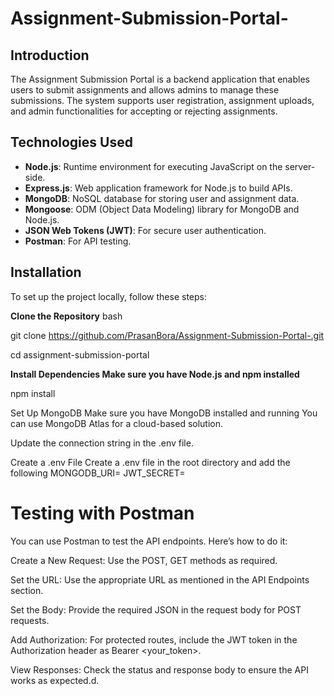 # Assignment-Submission-Portal-

## Introduction
The Assignment Submission Portal is a backend application that enables users to submit assignments and allows admins to manage these submissions. The system supports user registration, assignment uploads, and admin functionalities for accepting or rejecting assignments.

## Technologies Used
- **Node.js**: Runtime environment for executing JavaScript on the server-side.
- **Express.js**: Web application framework for Node.js to build APIs.
- **MongoDB**: NoSQL database for storing user and assignment data.
- **Mongoose**: ODM (Object Data Modeling) library for MongoDB and Node.js.
- **JSON Web Tokens (JWT)**: For secure user authentication.
- **Postman**: For API testing.

## Installation
To set up the project locally, follow these steps:

 **Clone the Repository**
   bash
   
   git clone https://github.com/PrasanBora/Assignment-Submission-Portal-.git
   
   cd assignment-submission-portal

**Install Dependencies Make sure you have Node.js and npm installed**

 npm install

Set Up MongoDB Make sure you have MongoDB installed and running 
You can use MongoDB Atlas for a cloud-based solution. 



Update the connection string in the .env file.

Create a .env File Create a .env file in the root directory and add the following
MONGODB_URI=
JWT_SECRET=


# Testing with Postman
You can use Postman to test the API endpoints. Here’s how to do it:

Create a New Request: Use the POST, GET methods as required.

Set the URL: Use the appropriate URL as mentioned in the API Endpoints section.

Set the Body: Provide the required JSON in the request body for POST requests.

Add Authorization: For protected routes, include the JWT token in the Authorization header as Bearer <your_token>.

View Responses: Check the status and response body to ensure the API works as expected.d.
